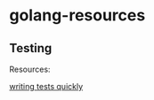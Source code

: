 # golang-resources


## Testing
Resources:

   [writing tests quickly](https://www.kaznacheev.me/posts/en/how-i-write-my-unit-tests-in-go-quickly/)
